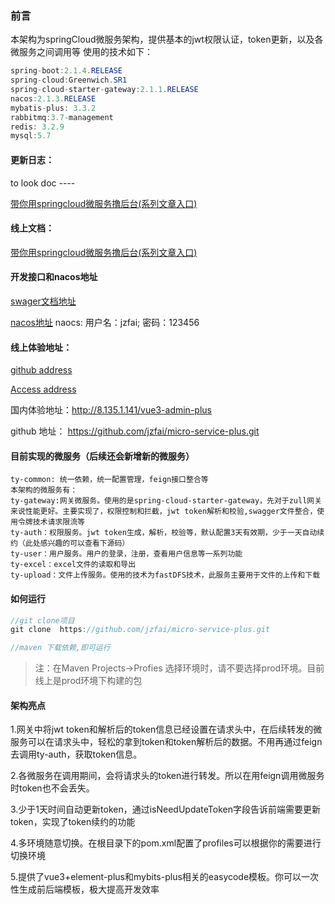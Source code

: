 ### 前言

本架构为springCloud微服务架构，提供基本的jwt权限认证，token更新，以及各微服务之间调用等
使用的技术如下：

```java
spring-boot:2.1.4.RELEASE
spring-cloud:Greenwich.SR1
spring-cloud-starter-gateway:2.1.1.RELEASE
nacos:2.1.3.RELEASE
mybatis-plus: 3.3.2
rabbitmq:3.7-management
redis: 3.2.9
mysql:5.7
```




#### 更新日志：

to look doc ----

[带你用springcloud微服务撸后台(系列文章入口)](https://juejin.cn/post/7044843310204059655)

#### 线上文档：

[带你用springcloud微服务撸后台(系列文章入口)](https://juejin.cn/post/7044843310204059655)

#### 开发接口和nacos地址

[swager文档地址](http://8.135.1.141/micro-service-doc/swagger-ui.html)

[nacos地址](http://8.135.1.141:8848/nacos/)    naocs:    用户名：jzfai; 密码：123456


#### 线上体验地址：

[github address](https://github.com/jzfai/micro-service-plus.git)

[Access address](http://8.135.1.141/vue3-admin-plus)

国内体验地址：http://8.135.1.141/vue3-admin-plus

github 地址：  https://github.com/jzfai/micro-service-plus.git



#### 目前实现的微服务（后续还会新增新的微服务）

```
ty-common: 统一依赖，统一配置管理，feign接口整合等
本架构的微服务有：
ty-gateway:网关微服务。使用的是spring-cloud-starter-gateway，先对于zull网关来说性能更好。主要实现了，权限控制和拦截，jwt token解析和校验,swagger文件整合，使用令牌技术请求限流等
ty-auth：权限服务。jwt token生成，解析，校验等，默认配置3天有效期，少于一天自动续约（此处感兴趣的可以查看下源码）
ty-user：用户服务。用户的登录，注册，查看用户信息等一系列功能
ty-excel：excel文件的读取和导出
ty-upload：文件上传服务。使用的技术为fastDFS技术，此服务主要用于文件的上传和下载
```


#### 如何运行

```java
//git clone项目
git clone  https://github.com/jzfai/micro-service-plus.git

//maven 下载依赖,即可运行
```

>注：在Maven Projects->Profies 选择环境时，请不要选择prod环境。目前线上是prod环境下构建的包

#### 架构亮点

1.网关中将jwt token和解析后的token信息已经设置在请求头中，在后续转发的微服务可以在请求头中，轻松的拿到token和token解析后的数据。不用再通过feign去调用ty-auth，获取token信息。

2.各微服务在调用期间，会将请求头的token进行转发。所以在用feign调用微服务时token也不会丢失。

3.少于1天时间自动更新token，通过isNeedUpdateToken字段告诉前端需要更新token，实现了token续约的功能

4.多环境随意切换。在根目录下的pom.xml配置了profiles可以根据你的需要进行切换环境

5.提供了vue3+element-plus和mybits-plus相关的easycode模板。你可以一次性生成前后端模板，极大提高开发效率